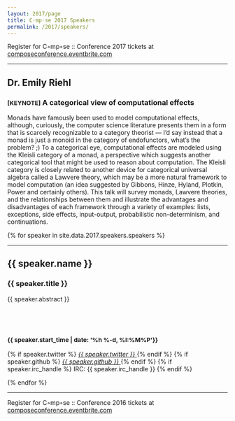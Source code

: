 ```yaml
---
layout: 2017/page
title: C◦mp◦se 2017 Speakers
permalink: /2017/speakers/
---
```


Register for C◦mp◦se :: Conference 2017 tickets at [composeconference.eventbrite.com](http://composeconference.eventbrite.com)

---

<div id="biowrap">
  <div class="container">
  <div class="row">
      <div class="col-lg-8 col-md-8 col-sm-8 col-xs-8">
    <h2>Dr. Emily Riehl</h2>
    <h3><small>[KEYNOTE]</small> A categorical view of computational effects</h3>
    <p>
    Monads have famously been used to model computational effects, although, curiously, the computer science literature presents them in a form that is scarcely recognizable to a category theorist — I’d say instead that a monad is just a monoid in the category of endofunctors, what’s the problem? ;) To a categorical eye, computational effects are modeled using the Kleisli category of a monad, a perspective which suggests another categorical tool that might be used to reason about computation. The Kleisli category is closely related to another device for categorical universal algebra called a Lawvere theory, which may be a more natural framework to model computation (an idea suggested by Gibbons, Hinze, Hyland, Plotkin, Power and certainly others). This talk will survey monads, Lawvere theories, and the relationships between them and illustrate the advantages and disadvantages of each framework through a variety of examples: lists, exceptions, side effects, input-output, probabilistic non-determinism, and continuations.
    </p>
      </div>
  </div><!-- --/row ---->
  </div><!-- --/container ---->
</div>


{% for speaker in site.data.2017.speakers.speakers %}

  <hr>

  <div id="biowrap">
  <div class="container">
  <div class="row">
      <div class="col-lg-8 col-md-8 col-sm-8 col-xs-8">
        <h2>{{ speaker.name }}</h2>
        <h3>{{ speaker.title }}</h3>
        <p>
          {{ speaker.abstract }}
        </p>
      </div>
      <div class="col-lg-4 col-md-4 col-sm-4 col-xs-4">
      <h2>&nbsp;</h2>
      <h3><small>{{ speaker.start_time | date: '%h %-d, %I:%M%P'}}</small></h3>
      <p class="text-centered">
{% if speaker.twitter %}
<a href="http://twitter.com/{{ speaker.twitter }}">
 <i class="fa fa-twitter"> {{ speaker.twitter }}</i>
</a>
{% endif %}
{% if speaker.github %}
<a href="http://github.com/{{ speaker.github }}">
 <i class="fa fa-github"> {{ speaker.github }}</i>
</a>
{% endif %}
{% if speaker.irc_handle %}
IRC: {{ speaker.irc_handle }}</i>
{% endif %}
</p>
</div>
</div><!-- --/row ---->
</div><!-- --/container ---->
</div>
{% endfor %}

---

Register for C◦mp◦se :: Conference 2016 tickets at [composeconference.eventbrite.com](http://composeconference.eventbrite.com)
